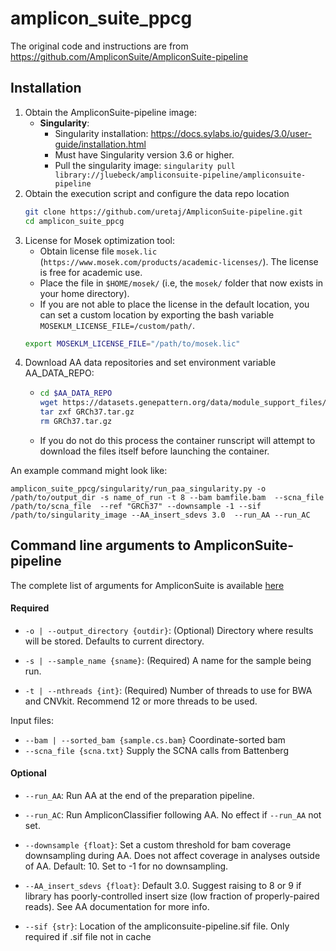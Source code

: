 # amplicon_suite_ppcg

The original code and instructions are from https://github.com/AmpliconSuite/AmpliconSuite-pipeline

## Installation
1. Obtain the AmpliconSuite-pipeline image:
   - **Singularity**:
     * Singularity installation: https://docs.sylabs.io/guides/3.0/user-guide/installation.html
     * Must have Singularity version 3.6 or higher.
     * Pull the singularity image: `singularity pull library://jluebeck/ampliconsuite-pipeline/ampliconsuite-pipeline`
2. Obtain the execution script and configure the data repo location
    ```bash
    git clone https://github.com/uretaj/AmpliconSuite-pipeline.git
    cd amplicon_suite_ppcg
    ```
3. License for Mosek optimization tool:
    * Obtain license file `mosek.lic` (`https://www.mosek.com/products/academic-licenses/`). The license is free for academic use.
    * Place the file in `$HOME/mosek/` (i.e, the `mosek/` folder that now exists in your home directory).
    * If you are not able to place the license in the default location, you can set a custom location by exporting the bash variable   `MOSEKLM_LICENSE_FILE=/custom/path/`.
     ```bash
     export MOSEKLM_LICENSE_FILE="/path/to/mosek.lic"
     ```
4. Download AA data repositories and set environment variable AA_DATA_REPO:
   -  ```bash
      cd $AA_DATA_REPO
      wget https://datasets.genepattern.org/data/module_support_files/AmpliconArchitect/GRCh37.tar.gz
      tar zxf GRCh37.tar.gz
      rm GRCh37.tar.gz
      ```
   - If you do not do this process the container runscript will attempt to download the files itself before launching the container.

An example command might look like:

`amplicon_suite_ppcg/singularity/run_paa_singularity.py -o /path/to/output_dir -s name_of_run -t 8 --bam bamfile.bam  --scna_file /path/to/scna_file  --ref "GRCh37" --downsample -1 --sif /path/to/singularity_image --AA_insert_sdevs 3.0  --run_AA --run_AC`

## Command line arguments to AmpliconSuite-pipeline
The complete list of arguments for AmpliconSuite is available [here](https://github.com/AmpliconSuite/AmpliconSuite-pipeline/blob/master/README.md )
#### Required
- `-o | --output_directory {outdir}`: (Optional) Directory where results will be stored. Defaults to current directory.

- `-s | --sample_name {sname}`: (Required) A name for the sample being run.

- `-t | --nthreads {int}`: (Required) Number of threads to use for BWA and CNVkit. Recommend 12 or more threads to be used.

Input files:

  * `--bam | --sorted_bam {sample.cs.bam}` Coordinate-sorted bam
  * `--scna_file {scna.txt}` Supply the SCNA calls from Battenberg
  
#### Optional

- `--run_AA`: Run AA at the end of the preparation pipeline.

- `--run_AC`: Run AmpliconClassifier following AA. No effect if `--run_AA` not set.

- `--downsample {float}`: Set a custom threshold for bam coverage downsampling during AA. Does not affect coverage in analyses outside of AA. Default: 10. Set to -1 for no downsampling.

- `--AA_insert_sdevs {float}`: Default 3.0. Suggest raising to 8 or 9 if library has poorly-controlled insert size (low fraction of properly-paired reads). See AA documentation for more info.

- `--sif {str}`: Location of the ampliconsuite-pipeline.sif file. Only required if .sif file not in cache
